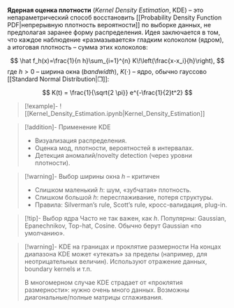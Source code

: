
**Ядерная оценка плотности** (*Kernel Density Estimation*, KDE) – это непараметрический способ восстановить [[Probability Density Function PDF|непрерывную плотность вероятности]] по выборке данных, не предполагая заранее форму распределения. Идея заключается в том, что каждое наблюдение «размазывается» гладким колоколом (ядром), а итоговая плотность – сумма этих колоколов:

$$
\hat f_h(x)=\frac{1}{n h}\sum_{i=1}^{n} K\!\left(\frac{x-x_i}{h}\right),
$$
где $h>0$ – ширина окна (*bandwidth*), $K(\cdot)$ – ядро, обычно гауссово [[Standard Normal Distribution|❐]]:

$$
K(t) = \frac{1}{\sqrt{2 \pi}} e^{-\frac{1}{2}t^2}
$$
>[!example]-
>![[Kernel_Density_Estimation.ipynb|Kernel_Density_Estimation]]

>[!addition]- Применение KDE
>    * Визуализация распределения.
>    * Оценка мод, плотности, вероятностей в интервалах.
>    * Детекция аномалий/novelty detection (через уровни плотности).

>[!warning]- Выбор ширины окна $h$ – критичен
> - Слишком маленький $h$: шум, «зубчатая» плотность.
> - Слишком большой $h$: переcглаживание, потеря структуры.
> - Правила: Silverman’s rule, Scott’s rule, кросс-валидация, plug-in.

>[!tip]- Выбор ядра
>    Часто не так важен, как $h$. Популярны: Gaussian, Epanechnikov, Top-hat, Cosine. Обычно берут Gaussian «по умолчанию».

>[!warning]- KDE на границах и проклятие размерности
>    На концах диапазона KDE может «утекать» за пределы (например, для неотрицательных величин). Используют отражение данных, boundary kernels и т.п.
> 
>    В многомерном случае KDE страдает от «проклятия размерности»: нужно очень много данных. Возможны диагональные/полные матрицы сглаживания.

